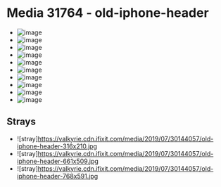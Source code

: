 # Media 31764 - old-iphone-header

- ![image](https://valkyrie.cdn.ifixit.com/media/2019/07/30144057/old-iphone-header.jpg)
- ![image](https://valkyrie.cdn.ifixit.com/media/2019/07/30144057/old-iphone-header-150x150.jpg)
- ![image](https://valkyrie.cdn.ifixit.com/media/2019/07/30144057/old-iphone-header-1536x864.jpg)
- ![image](https://valkyrie.cdn.ifixit.com/media/2019/07/30144057/old-iphone-header-1601x900.jpg)
- ![image](https://valkyrie.cdn.ifixit.com/media/2019/07/30144057/old-iphone-header-300x200.jpg)
- ![image](https://valkyrie.cdn.ifixit.com/media/2019/07/30144057/old-iphone-header-600x400.jpg)
- ![image](https://valkyrie.cdn.ifixit.com/media/2019/07/30144057/old-iphone-header-1200x800.jpg)
- ![image](https://valkyrie.cdn.ifixit.com/media/2019/07/30144057/old-iphone-header-768x512.jpg)
- ![image](https://valkyrie.cdn.ifixit.com/media/2019/07/30144057/old-iphone-header-324x216.jpg)
- ![image](https://valkyrie.cdn.ifixit.com/media/2019/07/30144057/old-iphone-header-450x300.jpg)

## Strays
- ![stray]https://valkyrie.cdn.ifixit.com/media/2019/07/30144057/old-iphone-header-316x210.jpg
- ![stray]https://valkyrie.cdn.ifixit.com/media/2019/07/30144057/old-iphone-header-661x509.jpg
- ![stray]https://valkyrie.cdn.ifixit.com/media/2019/07/30144057/old-iphone-header-768x591.jpg